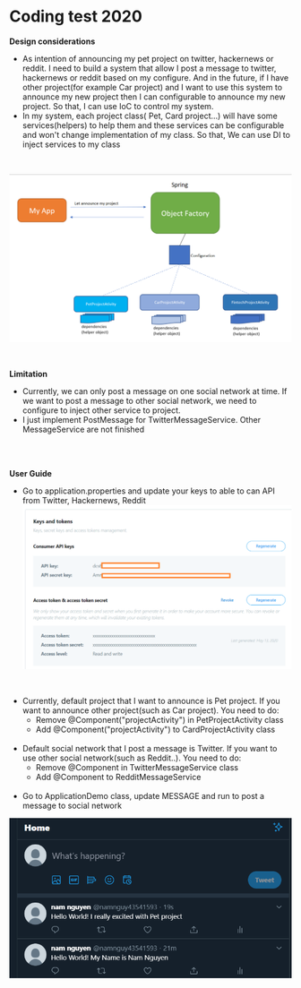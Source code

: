 # Coding test 2020
**Design considerations**<br/>
- As intention of announcing my pet project on twitter, hackernews or reddit. 
I need to build a system that allow I post a message to twitter, hackernews or reddit based on my configure.
And in the future, if I have other project(for example Car project) and I want to use this system to announce my new project then I can configurable to announce my new project. So that, I can use IoC to control my system.
- In my system, each project class( Pet, Card project...) will have some services(helpers) to help them and these services can be configurable and won't change implementation of my class. So that, We can use DI to inject services to my class
<br/>

![](design.png)

<br/>

**Limitation**<br/>
- Currently, we can only post a message on one social network at time. If we want to post a message to other social network, we need to configure to inject other service to project.<br/>
- I just implement PostMessage for TwitterMessageService. Other MessageService are not finished
<br/>
<br/>

**User Guide**<br/>
- Go to application.properties and update your keys to able to can API from Twitter, Hackernews, Reddit<br/>
![](key.png)
<br/>

- Currently, default project that I want to announce is Pet project. If you want to announce other project(such as Car project). You need to do:<br/>
    + Remove @Component("projectActivity") in PetProjectActivity class<br/>
    + Add @Component("projectActivity") to CardProjectActivity class<br/><br/>
- Default social network that I post a message is Twitter. If you want to use other social network(such as Reddit..). You need to do:<br/>
    + Remove @Component in TwitterMessageService class<br/>
    + Add @Component to RedditMessageService<br/><br/>
- Go to ApplicationDemo class, update MESSAGE and run to post a message to social network    <br/>

![](result.png)



